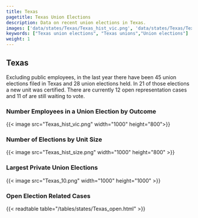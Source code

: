 ```yaml
---
title: Texas
pagetitle: Texas Union Elections
description: Data on recent union elections in Texas.
images: ['data/states/Texas/Texas_hist_vic.png', 'data/states/Texas/Texas_hist_size.png', 'data/states/Texas/Texas_10.png']
keywords: ["Texas union elections", "Texas unions","Union elections"]
weight: 1
---
```

##  Texas

Excluding public employees, in the last year there have been 45 union elections filed in Texas and 28 union elections held. In 21 of those elections a new unit was certified. There are currently 12 open representation cases and 11 of are still waiting to vote.

### Number Employees in a Union Election by Outcome
{{< image src="Texas_hist_vic.png" width="1000" height="800">}}

### Number of Elections by Unit Size
{{< image src="Texas_hist_size.png" width="1000" height="800" >}}

### Largest Private Union Elections
{{< image src="Texas_10.png" width="1000" height="1000"  >}}

### Open Election Related Cases
{{< readtable table="/tables/states/Texas_open.html" >}}

